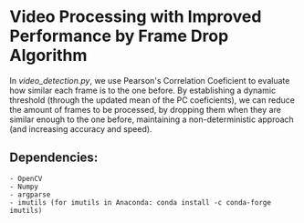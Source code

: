 # Video Processing with Improved Performance by Frame Drop Algorithm
In *video_detection.py*, we use Pearson's Correlation Coeficient to evaluate how similar each frame is to the one before. By establishing a dynamic threshold (through the updated mean of the PC coeficients), we can reduce the amount of frames to be processed, by dropping them when they are similar enough to the one before, maintaining a non-deterministic approach (and increasing accuracy and speed).

## Dependencies:
    - OpenCV
    - Numpy
    - argparse
    - imutils (for imutils in Anaconda: conda install -c conda-forge imutils)
